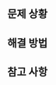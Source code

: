 <!--
hotfix는 긴급한 버그를 수정할 때 사용하는 템플릿입니다!
제목 형식 >>  [hotfix] : {수정할 기능}
ex)
[hotfix] : 새로고침 시 발생하는 버그 수정

Issue는 작업에 앞서 가장 먼저 만들어야 할 사항입니다.
작업할 내용을 작은 기능 단위로 Issue를 만들고, Branch를 만들어 작업합니다.
만들고 BACK, FRONT, Spec 중 하나의 라벨을 붙여주세요!
라벨은 작성칸 아래 LABEL 항목에 있습니다!
담당자 지정은 본인으로 해주세요!
사진 등을 첨부하면 더 이해하기 쉽습니다!
-->

## 문제 상황
<!-- 해결해야할 문제 상황에 대해 상세히 기록해주세요 -->

## 해결 방법
<!-- 예상 해결 방법에 대해 상세히 기록해주세요 -->

## 참고 사항
<!-- 실제 해결 방법과 다르다면 여기에 다른 점을 기록해주세요 -->
